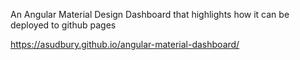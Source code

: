 An Angular Material Design Dashboard that highlights how it can be deployed to github pages

https://asudbury.github.io/angular-material-dashboard/

